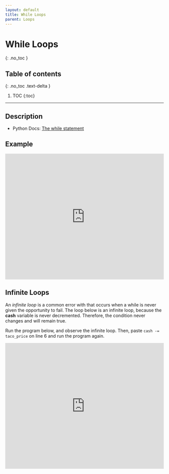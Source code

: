 ```yaml
---
layout: default
title: While Loops
parent: Loops
---
```

# While Loops
{: .no_toc }
## Table of contents
{: .no_toc .text-delta }

1. TOC
{:toc}

---

## Description
- Python Docs: [The while statement](https://docs.python.org/3/reference/compound_stmts.html#the-while-statement)

## Example

<iframe height="400px" width="100%" src="https://repl.it/@bianca_ruiz/whileTacos?lite=true" scrolling="no" frameborder="no" allowtransparency="true" allowfullscreen="true" sandbox="allow-forms allow-pointer-lock allow-popups allow-same-origin allow-scripts allow-modals"></iframe>

## Infinite Loops
An *infinite loop* is a common error with that occurs when a while is never given the opportunity to fail. The loop below is an infinite loop, because the **cash** variable is never decremented. Therefore, the condition never changes and will remain true.

Run the program below, and observe the infinite loop. Then, paste `cash -= taco_price` on line 6 and run the program again. 

<iframe height="400px" width="100%" src="https://repl.it/@bianca_ruiz/whileInfinite?lite=true" scrolling="no" frameborder="no" allowtransparency="true" allowfullscreen="true" sandbox="allow-forms allow-pointer-lock allow-popups allow-same-origin allow-scripts allow-modals"></iframe>
